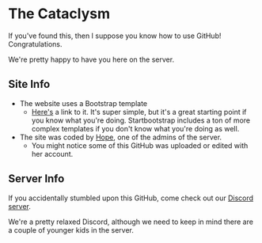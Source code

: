 # The Cataclysm
If you've found this, then I suppose you know how to use GitHub! Congratulations.

We're pretty happy to have you here on the server.
## Site Info
* The website uses a Bootstrap template
   * [Here's](https://startbootstrap.com/template-overviews/scrolling-nav/) a link to it. It's super simple, but it's a great starting point if you know what you're doing. Startbootstrap includes a ton of more complex templates if you don't know what you're doing as well.
* The site was coded by [Hope](https://github.com/hopesimon), one of the admins of the server.
   * You might notice some of this GitHub was uploaded or edited with her account.
## Server Info
If you accidentally stumbled upon this GitHub, come check out our [Discord server](https://discord.gg/KwaB4eU).

We're a pretty relaxed Discord, although we need to keep in mind there are a couple of younger kids in the server.
